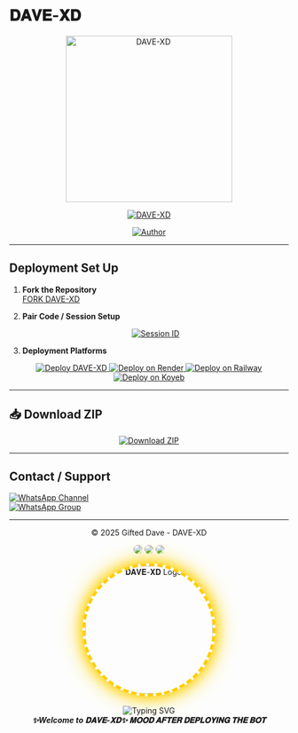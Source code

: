 # 𝐃𝐀𝐕𝐄-𝐗𝐃  

<p align="center">
  <img src="https://files.catbox.moe/u1hquf.jpg" alt="DAVE-XD" width="300"/>
</p>

<p align="center">
  <a href="#"><img title="DAVE-XD" src="https://img.shields.io/badge/DAVE--XD-green?colorA=%23ff0000&colorB=%23017e40&style=for-the-badge"></a>
</p>

<p align="center">
  <a href="https://github.com/giftdee"><img title="Author" src="https://img.shields.io/badge/Author-Gifted--Dave-red.svg?style=for-the-badge&logo=github"></a>
</p>

---

## Deployment Set Up

1. **Fork the Repository**  
   [FORK DAVE-XD](https://github.com/giftdee/DAVE-XD/fork)

2. **Pair Code / Session Setup**  
   <p align="center">
     <a href="https://xdpair2-cd347de7366b.herokuapp.com/">
       <img src="https://img.shields.io/badge/Get-Session--ID-green?style=for-the-badge" alt="Session ID">
     </a>
   </p>

3. **Deployment Platforms**  
<p align="center">
  <a href="https://heroku.com/deploy?template=https://github.com/giftdee/DAVE-XD">
    <img src="https://img.shields.io/badge/Launch--Heroku-blue?style=for-the-badge&logo=heroku" alt="Deploy DAVE-XD">
  </a>
  <a href="https://render.com/deploy?repo=https://github.com/giftdee/DAVE-XD">
    <img src="https://img.shields.io/badge/Launch--Render-orange?style=for-the-badge&logo=render" alt="Deploy on Render">
  </a>
  <a href="https://railway.app/new/template?template=https://github.com/giftdee/DAVE-XD">
    <img src="https://img.shields.io/badge/Launch--Railway-red?style=for-the-badge&logo=railway" alt="Deploy on Railway">
  </a>
  <a href="https://app.koyeb.com/deploy?repository=https://github.com/giftdee/DAVE-XD">
    <img src="https://img.shields.io/badge/Launch--Koyeb-yellow?style=for-the-badge&logo=koyeb" alt="Deploy on Koyeb">
  </a>
</p>

---

## 📥 Download ZIP

<p align="center">
  <a href="https://github.com/giftdee/DAVE-XD/archive/refs/heads/main.zip">
    <img src="https://img.shields.io/badge/Download--ZIP-orange?style=for-the-badge&logo=github" alt="Download ZIP">
  </a>
</p>

---

## Contact / Support

[![WhatsApp Channel](https://img.shields.io/badge/Join-Channel-green?style=for-the-badge&logo=whatsapp)](https://whatsapp.com/channel/0029VbApvFQ2Jl84lhONkc3k)  
[![WhatsApp Group](https://img.shields.io/badge/Join-Group-green?style=for-the-badge&logo=whatsapp)](https://chat.whatsapp.com/CaPeB0sVRTrL3aG6asYeAC)  

---

<p align="center">© 2025 Gifted Dave - DAVE-XD</p>

<p align="center">
  <img src="https://img.shields.io/badge/MADE%20BY-DAVE-blueviolet?style=for-the-badge&logo=github" style="border-radius: 50%;">
  <img src="https://img.shields.io/badge/VERSION-1.0.0-green?style=for-the-badge&logo=npm" style="border-radius: 50%;">
  <img src="https://img.shields.io/badge/BOT%20POWER-🔥%20100%25-red?style=for-the-badge" style="border-radius: 50%;">
</p>

<p align="center">
  <img 
    src="https://media.giphy.com/media/l0MYt5jPR6QX5pnqM/giphy.gif" 
    alt="𝐃𝐀𝐕𝐄-𝐗𝐃 Logo" 
    width="230" 
    style="
      border-radius: 50%;
      border: 5px dashed #ffcc00;
      box-shadow: 0 0 20px #ffcc00, 0 0 40px #ffd700;
    "
  />
  <br><br>
  <img src="https://readme-typing-svg.demolab.com?font=Fira+Code&weight=500&size=24&pause=1000&color=FFD700&center=true&vCenter=true&random=false&width=435&lines=DAVE+XD+%F0%9F%94%A5;WhatsApp+Bot+by+DAVE+Power+is+%F0%9F%92%AF;Built+For+you+%F0%9F%94%AB" alt="Typing SVG" />
  <br>
  <b><i>✨Welcome to 𝐃𝐀𝐕𝐄-𝐗𝐃✨ 𝐌𝐎𝐎𝐃 𝐀𝐅𝐓𝐄𝐑 𝐃𝐄𝐏𝐋𝐎𝐘𝐈𝐍𝐆 𝐓𝐇𝐄 𝐁𝐎𝐓</i></b>
</p>
